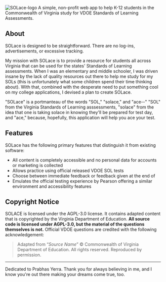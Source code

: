 ![SOLace-logo](https://github.com/user-attachments/assets/3d2253d4-c56d-4ee9-aace-b5200e7e42b2)
A simple, non-profit web app to help K-12 students in the Commonwealth of Virginia study for VDOE Standards of Learning Assessments.

## About 

SOLace is designed to be straightforward. There are no log-ins, advertisements, or excessive tracking.

My mission with SOLace is to provide a resource for students all across Virginia that can be used for the states' Standards of Learning assessments. When I was an elementary and middle schooler, I was driven insane by the lack of quality resources out there to help me study for my SOLs (this is unfortunately what some children spend their time thinking about). With that, combined with the desperate need to put something cool on my college applications, I devised a plan to create SOLace.

"SOLace" is a portmanteau of the words "SOL," "solace," and "ace--" "SOL" from the Virginia Standards of Learning asssessments, "solace" from the idea that one is taking solace in knowing they'll be prepared for test day, and "ace," because, hopefully, this application will help you ace your test.

## Features
SOLace has the following primary features that distinguish it from existing software:
- All content is completely accessible and no personal data for accounts or marketing is collected
- Allows practice using official released VDOE SOL tests
- Choose between immediate feedback or feedback given at the end of 
- Emulates the official testing experience by Pearson offering a similar environment and accessibility features

## Copyright Notice
SOLACE is licensed under the AGPL-3.0 license. It contains adapted content that is copyrighted by the Virginia Department of Education. **All source code is licensed under AGPL-3.0, but the material of the questions themselves is not.** Official VDOE questions are credited with the following acknowledgement:
> Adapted from “*Source Name*” © Commonwealth of Virginia Department of Education. All rights reserved. Reproduced by permission.

---

Dedicated to Prabhas Yerra. Thank you for always believing in me, and I know you're out there making your dreams come true, too.
